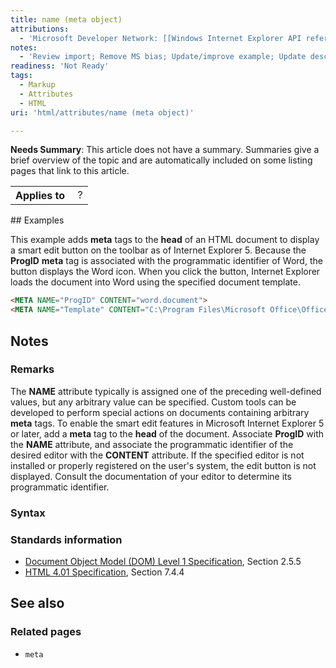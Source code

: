 ```yaml
---
title: name (meta object)
attributions:
  - 'Microsoft Developer Network: [[Windows Internet Explorer API reference](http://msdn.microsoft.com/en-us/library/ie/hh828809%28v=vs.85%29.aspx) Article]'
notes:
  - 'Review import; Remove MS bias; Update/improve example; Update descriptions; Fix lists & compatibility info'
readiness: 'Not Ready'
tags:
  - Markup
  - Attributes
  - HTML
uri: 'html/attributes/name (meta object)'

---
```

**Needs Summary**: This article does not have a summary. Summaries give a brief overview of the topic and are automatically included on some listing pages that link to this article.

<table class="wikitable">
<tr>
<th>
Applies to

</th>
<td>
 ?

</td>
</tr>
</table>
## Examples

This example adds **meta** tags to the **head** of an HTML document to display a smart edit button on the toolbar as of Internet Explorer 5. Because the **ProgID** **meta** tag is associated with the programmatic identifier of Word, the button displays the Word icon. When you click the button, Internet Explorer loads the document into Word using the specified document template.

``` html
<META NAME="ProgID" CONTENT="word.document">
<META NAME="Template" CONTENT="C:\Program Files\Microsoft Office\Office\html.dot">
```

## Notes

### Remarks

The **NAME** attribute typically is assigned one of the preceding well-defined values, but any arbitrary value can be specified. Custom tools can be developed to perform special actions on documents containing arbitrary **meta** tags. To enable the smart edit features in Microsoft Internet Explorer 5 or later, add a **meta** tag to the **head** of the document. Associate **ProgID** with the **NAME** attribute, and associate the programmatic identifier of the desired editor with the **CONTENT** attribute. If the specified editor is not installed or properly registered on the user's system, the edit button is not displayed. Consult the documentation of your editor to determine its programmatic identifier.

### Syntax

### Standards information

-   [Document Object Model (DOM) Level 1 Specification](http://go.microsoft.com/fwlink/p/?linkid=161725), Section 2.5.5
-   [HTML 4.01 Specification](http://go.microsoft.com/fwlink/p/?linkid=25320), Section 7.4.4

## See also

### Related pages

-   `meta`
